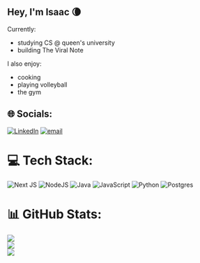 ## Hey, I'm Isaac 🌘

Currently:
- studying CS @ queen's university
- building The Viral Note

I also enjoy:
- cooking
- playing volleyball
- the gym


## 🌐 Socials:
[![LinkedIn](https://img.shields.io/badge/LinkedIn-%230077B5.svg?logo=linkedin&logoColor=white)](https://linkedin.com/in/isaacfungg) [![email](https://img.shields.io/badge/Email-D14836?logo=gmail&logoColor=white)](mailto:isaac.fung@queensu.ca) 

# 💻 Tech Stack:
![Next JS](https://img.shields.io/badge/Next-black?style=for-the-badge&logo=next.js&logoColor=white) ![NodeJS](https://img.shields.io/badge/node.js-6DA55F?style=for-the-badge&logo=node.js&logoColor=white) ![Java](https://img.shields.io/badge/java-%23ED8B00.svg?style=for-the-badge&logo=openjdk&logoColor=white) ![JavaScript](https://img.shields.io/badge/javascript-%23323330.svg?style=for-the-badge&logo=javascript&logoColor=%23F7DF1E) ![Python](https://img.shields.io/badge/python-3670A0?style=for-the-badge&logo=python&logoColor=ffdd54) ![Postgres](https://img.shields.io/badge/postgres-%23316192.svg?style=for-the-badge&logo=postgresql&logoColor=white)
# 📊 GitHub Stats:
![](https://github-readme-stats.vercel.app/api?username=isaacfung1&theme=merko&hide_border=false&include_all_commits=true&count_private=true)<br/>
![](https://nirzak-streak-stats.vercel.app/?user=isaacfung1&theme=merko&hide_border=false)<br/>
![](https://github-readme-stats.vercel.app/api/top-langs/?username=isaacfung1&theme=merko&hide_border=false&include_all_commits=true&count_private=true&layout=compact)



